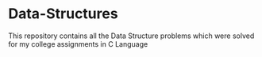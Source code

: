 # Data-Structures
This repository contains all the Data Structure problems which were solved for my college assignments in C Language
